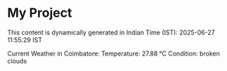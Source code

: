 # My Project

This content is dynamically generated in Indian Time (IST): 2025-06-27 11:55:29 IST


Current Weather in Coimbatore:
Temperature: 27.88 °C
Condition: broken clouds
